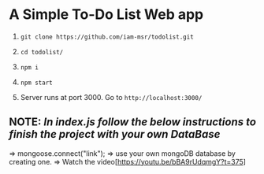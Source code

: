 # A Simple To-Do List Web app

1) `git clone https://github.com/iam-msr/todolist.git`

2) `cd todolist/`

3) `npm i`

4) `npm start`

5) Server runs at port 3000. Go to `http://localhost:3000/`

## NOTE: _In index.js follow the below instructions to finish the project with your own DataBase_ 
=> mongoose.connect("link");
=> use your own mongoDB database by creating one.
=> Watch the video[https://youtu.be/bBA9rUdqmgY?t=375]
